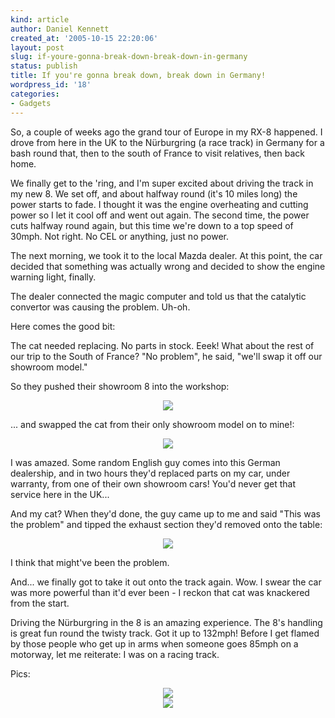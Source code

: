 ```yaml
---
kind: article
author: Daniel Kennett
created_at: '2005-10-15 22:20:06'
layout: post
slug: if-youre-gonna-break-down-break-down-in-germany
status: publish
title: If you're gonna break down, break down in Germany!
wordpress_id: '18'
categories:
- Gadgets
---
```


So, a couple of weeks ago the grand tour of Europe in my RX-8 happened. I drove from here in the UK to the Nürburgring (a race track) in Germany for a bash round that, then to the south of France to visit relatives, then back home. 

We finally get to the 'ring, and I'm super excited about driving the track in my new 8. We set off, and about halfway round (it's 10 miles long) the power starts to fade. I thought it was the engine overheating and cutting power so I let it cool off and went out again. The second time, the power cuts halfway round again, but this time we're down to a top speed of 30mph. Not right. No CEL or anything, just no power. 

The next morning, we took it to the local Mazda dealer. At this point, the car decided that something was actually wrong and decided to show the engine warning light, finally. 

The dealer connected the magic computer and told us that the catalytic convertor was causing the problem. Uh-oh. 

Here comes the good bit:

The cat needed replacing. No parts in stock. Eeek! What about the rest of our trip to the South of France? "No problem", he said, "we'll swap it off our showroom model."

So they pushed their showroom 8 into the workshop: 

<center><img src="/pictures/breakdown/push.jpg"/></center>

... and swapped the cat from their only showroom model on to mine!:

<center><img src="/pictures/breakdown/jacks.jpg"/></center>

I was amazed. Some random English guy comes into this German dealership, and in two hours they'd replaced parts on my car, under warranty, from one of their own showroom cars! You'd never get that service here in the UK...

And my cat? When they'd done, the guy came up to me and said "This was the problem" and tipped the exhaust section they'd removed onto the table:

<center><img src="/pictures/breakdown/cat.jpg"/></center>

I think that might've been the problem. 

And... we finally got to take it out onto the track again. Wow. I swear the car was more powerful than it'd ever been - I reckon that cat was knackered from the start. 

Driving the Nürburgring in the 8 is an amazing experience. The 8's handling is great fun round the twisty track. Got it up to 132mph! Before I get flamed by those people who get up in arms when someone goes 85mph on a motorway, let me reiterate: I was on a racing track. 

Pics: 

<center><img src="/pictures/breakdown/ring1.jpg"/></center>

<center><img src="/pictures/breakdown/ring2.jpg"/></center>